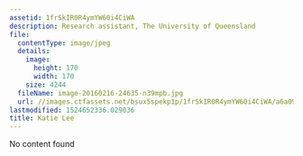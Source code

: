 ```yaml
---
assetid: 1frSkIR0R4ymYW60i4CiWA
description: Research assistant, The University of Queensland
file:
  contentType: image/jpeg
  details:
    image:
      height: 170
      width: 170
    size: 4244
  fileName: image-20160216-24635-n39mpb.jpg
  url: //images.ctfassets.net/bsux5spekp1p/1frSkIR0R4ymYW60i4CiWA/a6a097b027f8fa49e7ab2e7ede702fca/image-20160216-24635-n39mpb.jpg
lastmodified: 1524652336.029036
title: Katie Lee
---
```

No content found